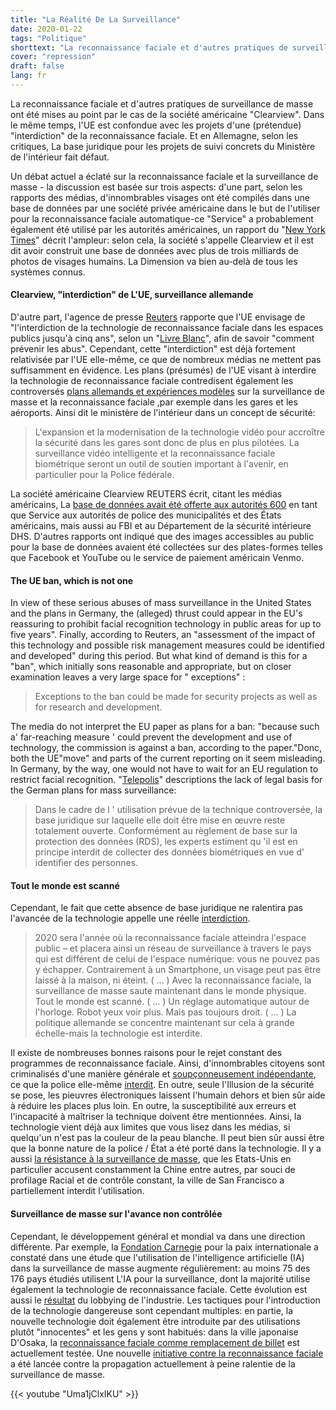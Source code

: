 ```yaml
---
title: "La Réalité De La Surveillance"
date: 2020-01-22
tags: "Politique"
shorttext: "La reconnaissance faciale et d'autres pratiques de surveillance de masse ont été mises au point par le cas de la société américaine 'Clearview'."
cover: "repression"
draft: false
lang: fr
---
```


La reconnaissance faciale et d'autres pratiques de surveillance de masse ont été mises au point par le cas de la société américaine "Clearview". Dans le même temps, l'UE est confondue avec les projets d'une (prétendue) "interdiction" de la reconnaissance faciale. Et en Allemagne, selon les critiques, La base juridique pour les projets de suivi concrets du Ministère de l'intérieur fait défaut.

Un débat actuel a éclaté sur la reconnaissance faciale et la surveillance de masse - la discussion est basée sur trois aspects: d'une part, selon les rapports des médias, d'innombrables visages ont été compilés dans une base de données par une société privée américaine dans le but de l'utiliser pour la reconnaissance faciale automatique-ce "Service" a probablement également été utilisé par les autorités américaines, un rapport du "[New York Times](https://www.nytimes.com/2020/01/18/technology/clearview-privacy-facial-recognition.html?smtyp=cur&smid=tw-nytimes "The Secretive Company That Might End Privacy as We Know It")" décrit l'ampleur: selon cela, la société s'appelle Clearview et il est dit avoir construit une base de données avec plus de trois milliards de photos de visages humains. La Dimension va bien au-delà de tous les systèmes connus.

#### Clearview, "interdiction" de L'UE, surveillance allemande

D'autre part, l'agence de presse [Reuters](https://www.reuters.com/article/us-eu-ai/eu-mulls-five-year-ban-on-facial-recognition-tech-in-public-areas-idUSKBN1ZF2QL "EU mulls five-year ban on facial recognition tech in public areas") rapporte que l'UE envisage de "l'interdiction de la technologie de reconnaissance faciale dans les espaces publics jusqu'à cinq ans", selon un "[Livre Blanc](/static/downloads/AI-white-paper-CLEAN.pdf "Structure for the White Paper on artificial intelligence")", afin de savoir "comment prévenir les abus". Cependant, cette "interdiction" est déjà fortement relativisée par l'UE elle-même, ce que de nombreux médias ne mettent pas suffisamment en évidence. Les plans (présumés) de l'UE visant à interdire la technologie de reconnaissance faciale contredisent également les controversés [plans allemands et expériences modèles](https://www.tagesspiegel.de/berlin/videoueberwachung-in-berlin-das-suedkreuz-wird-wieder-zum-drehort/24439112.html "Das Südkreuz wird wieder zum Drehort") sur la surveillance de masse et la reconnaissance faciale ,par exemple dans les gares et les aéroports. Ainsi dit le ministère de l'intérieur dans un concept de sécurité:

> L'expansion et la modernisation de la technologie vidéo pour accroître la sécurité dans les gares sont donc de plus en plus pilotées. La surveillance vidéo intelligente et la reconnaissance faciale biométrique seront un outil de soutien important à l'avenir, en particulier pour la Police fédérale.

La société américaine Clearview REUTERS écrit, citant les médias américains, La [base de données avait été offerte aux autorités 600](https://tech.newstatesman.com/security/clearview-ai-facial-recognition-startup "Clearview AI facial recognition startup partners with '600' law enforcement agencies") en tant que Service aux autorités de police des municipalités et des États américains, mais aussi au FBI et au Département de la sécurité intérieure DHS. D'autres rapports ont indiqué que des images accessibles au public pour la base de données avaient été collectées sur des plates-formes telles que Facebook et YouTube ou le service de paiement américain Venmo.

#### The UE ban, which is not one

In view of these serious abuses of mass surveillance in the United States and the plans in Germany, the (alleged) thrust could appear in the EU's reassuring to prohibit facial recognition technology in public areas for up to five years". Finally, according to Reuters, an "assessment of the impact of this technology and possible risk management measures could be identified and developed" during this period. But what kind of demand is this for a "ban", which initially sons reasonable and appropriate, but on closer examination leaves a very large space for " exceptions" :

> Exceptions to the ban could be made for security projects as well as for research and development.

The media do not interpret the EU paper as plans for a ban: "because such a' far-reaching measure ' could prevent the development and use of technology, the commission is against a ban, according to the paper."Donc, both the UE"move" and parts of the current reporting on it seem misleading. In Germany, by the way, one would not have to wait for an EU regulation to restrict facial recognition. "[Telepolis](https://www.heise.de/newsticker/meldung/Bahn-Mehr-Ueberwachung-mit-Gesichtserkennung-an-Bahnhoefen-4522296.html "Bahn: Mehr Überwachung mit Gesichtserkennung an Bahnhöfen")" descriptions the lack of legal basis for the German plans for mass surveillance:

> Dans le cadre de l ' utilisation prévue de la technique controversée, la base juridique sur laquelle elle doit être mise en œuvre reste totalement ouverte. Conformément au règlement de base sur la protection des données (RDS), les experts estiment qu 'il est en principe interdit de collecter des données biométriques en vue d' identifier des personnes.

#### Tout le monde est scanné

Cependant, le fait que cette absence de base juridique ne ralentira pas l'avancée de la technologie appelle une réelle [interdiction](https://www.sueddeutsche.de/digital/gesichtserkennung-biometrie-verbot-1.4751435 "Diese Technik ist zu gefährlich").

> 2020 sera l'année où la reconnaissance faciale atteindra l'espace public – et placera ainsi un réseau de surveillance à travers le pays qui est différent de celui de l'espace numérique: vous ne pouvez pas y échapper. Contrairement à un Smartphone, un visage peut pas être laissé à la maison, ni éteint. ( ... ) Avec la reconnaissance faciale, la surveillance de masse saute maintenant dans le monde physique. Tout le monde est scanné. ( ... ) Un réglage automatique autour de l'horloge. Robot yeux voir plus. Mais pas toujours droit. ( ... ) La politique allemande se concentre maintenant sur cela à grande échelle-mais la technologie est interdite.

Il existe de nombreuses bonnes raisons pour le rejet constant des programmes de reconnaissance faciale. Ainsi, d'innombrables citoyens sont criminalisés d'une manière générale et [soupçonneusement indépendante](https://netzpolitik.org/2018/diskriminierende-gesichtserkennung-ich-sehe-was-was-du-nicht-bist/ "Diskriminierende Gesichtserkennung: Ich sehe was, was du nicht bist"), ce que la police elle-même [interdit](https://www.gdp.de/gdp/gdpnrw.nsf/id/DE_Kennzeichnungspflicht-stellt-Polizisten-unter-Generalverdacht?open&ccm=200012013v "Kennzeichnungspflicht stellt Polizisten unter Generalverdacht"). En outre, seule l'Illusion de la sécurité se pose, les pieuvres électroniques laissent l'humain dehors et bien sûr aide à réduire les places plus loin. En outre, la susceptibilité aux erreurs et l'incapacité à maîtriser la technique doivent être mentionnées. Ainsi, la technologie vient déjà aux limites que vous lisez dans les médias, si quelqu'un n'est pas la couleur de la peau blanche. Il peut bien sûr aussi être que la bonne nature de la police / État a été porté dans la technologie. Il y a aussi [la résistance à la surveillance de masse](https://www.bbc.com/news/technology-48276660 "San Francisco is first US city to ban facial recognition"), que les Etats-Unis en particulier accusent constamment la Chine entre autres, par souci de profilage Racial et de contrôle constant, la ville de San Francisco a partiellement interdit l'utilisation.

#### Surveillance de masse sur l'avance non contrôlée

Cependant, le développement général et mondial va dans une direction différente. Par exemple, la [Fondation Carnegie](/static/downloads/WP-Feldstein-AISurveillance_final1.pdf "The Global Expansion of AI Surveillance") pour la paix internationale a constaté dans une étude que l'utilisation de l'intelligence artificielle (IA) dans la surveillance de masse augmente régulièrement: au moins 75 des 176 pays étudiés utilisent L'IA pour la surveillance, dont la majorité utilise également la technologie de reconnaissance faciale. Cette évolution est aussi le [résultat](https://ec.europa.eu/digital-single-market/en/news/ethics-guidelines-trustworthy-ai "Ethics guidelines for trustworthy AI") du lobbying de l'industrie. Les tactiques pour l'introduction de la technologie dangereuse sont cependant multiples: en partie, la nouvelle technologie doit également être introduite par des utilisations plutôt "innocentes" et les gens y sont habitués: dans la ville japonaise D'Osaka, la [reconnaissance faciale comme remplacement de billet](https://www.japantimes.co.jp/news/2019/12/10/business/corporate-business/osaka-metro-facial-recognition/ "Osaka Metro unveils ticket gate with facial recognition tech") est actuellement testée. Une nouvelle [initiative contre la reconnaissance faciale](https://gesichtserkennung-stoppen.de/ "Keine Gesichtserkennung zur Massenüberwachung") a été lancée contre la propagation actuellement à peine ralentie de la surveillance de masse.

{{< youtube "Uma1jClxIKU" >}}
